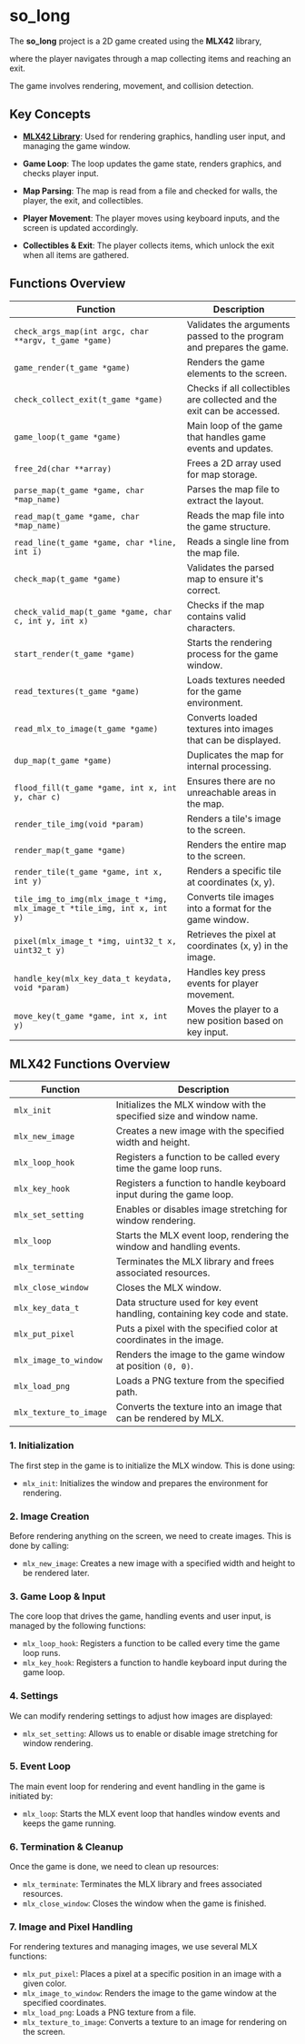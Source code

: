 # **so_long**
The **so_long** project is a 2D game created using the **MLX42** library,

where the player navigates through a map collecting items and reaching an exit. 

The game involves rendering, movement, and collision detection.

## **Key Concepts**

- **[MLX42 Library](https://github.com/codam-coding-college/MLX42)**: Used for rendering graphics, handling user input, and managing the game window.

- **Game Loop**: The loop updates the game state, renders graphics, and checks player input.

- **Map Parsing**: The map is read from a file and checked for walls, the player, the exit, and collectibles.

- **Player Movement**: The player moves using keyboard inputs, and the screen is updated accordingly.

- **Collectibles & Exit**: The player collects items, which unlock the exit when all items are gathered.

## **Functions Overview**
| **Function**                            | **Description** |
|-----------------------------------------|-----------------|
| `check_args_map(int argc, char **argv, t_game *game)` | Validates the arguments passed to the program and prepares the game. |
| `game_render(t_game *game)`             | Renders the game elements to the screen. |
| `check_collect_exit(t_game *game)`      | Checks if all collectibles are collected and the exit can be accessed. |
| `game_loop(t_game *game)`               | Main loop of the game that handles game events and updates. |
| `free_2d(char **array)`                 | Frees a 2D array used for map storage. |
| `parse_map(t_game *game, char *map_name)` | Parses the map file to extract the layout. |
| `read_map(t_game *game, char *map_name)` | Reads the map file into the game structure. |
| `read_line(t_game *game, char *line, int i)` | Reads a single line from the map file. |
| `check_map(t_game *game)`               | Validates the parsed map to ensure it's correct. |
| `check_valid_map(t_game *game, char c, int y, int x)` | Checks if the map contains valid characters. |
| `start_render(t_game *game)`            | Starts the rendering process for the game window. |
| `read_textures(t_game *game)`           | Loads textures needed for the game environment. |
| `read_mlx_to_image(t_game *game)`      | Converts loaded textures into images that can be displayed. |
| `dup_map(t_game *game)`                 | Duplicates the map for internal processing. |
| `flood_fill(t_game *game, int x, int y, char c)` | Ensures there are no unreachable areas in the map. |
| `render_tile_img(void *param)`          | Renders a tile's image to the screen. |
| `render_map(t_game *game)`              | Renders the entire map to the screen. |
| `render_tile(t_game *game, int x, int y)` | Renders a specific tile at coordinates (x, y). |
| `tile_img_to_img(mlx_image_t *img, mlx_image_t *tile_img, int x, int y)` | Converts tile images into a format for the game window. |
| `pixel(mlx_image_t *img, uint32_t x, uint32_t y)` | Retrieves the pixel at coordinates (x, y) in the image. |
| `handle_key(mlx_key_data_t keydata, void *param)` | Handles key press events for player movement. |
| `move_key(t_game *game, int x, int y)`  | Moves the player to a new position based on key input. |

## **MLX42 Functions Overview**
| Function                                             | Description                                                                 |
|------------------------------------------------------|-----------------------------------------------------------------------------|
| `mlx_init`                                           | Initializes the MLX window with the specified size and window name.        |
| `mlx_new_image`                                      | Creates a new image with the specified width and height.                    |
| `mlx_loop_hook`                                      | Registers a function to be called every time the game loop runs.            |
| `mlx_key_hook`                                       | Registers a function to handle keyboard input during the game loop.        |
| `mlx_set_setting`                                    | Enables or disables image stretching for window rendering.                  |
| `mlx_loop`                                           | Starts the MLX event loop, rendering the window and handling events.        |
| `mlx_terminate`                                      | Terminates the MLX library and frees associated resources.                  |
| `mlx_close_window`                                   | Closes the MLX window.                                                     |
| `mlx_key_data_t`                                     | Data structure used for key event handling, containing key code and state. |
| `mlx_put_pixel`                                      | Puts a pixel with the specified color at coordinates in the image.          |
| `mlx_image_to_window`                                | Renders the image to the game window at position `(0, 0)`.                  |
| `mlx_load_png`                                       | Loads a PNG texture from the specified path.                                |
| `mlx_texture_to_image`                               | Converts the texture into an image that can be rendered by MLX.             |

### 1. **Initialization**
The first step in the game is to initialize the MLX window. This is done using:

- `mlx_init`: Initializes the window and prepares the environment for rendering.

### 2. **Image Creation**
Before rendering anything on the screen, we need to create images. This is done by calling:

- `mlx_new_image`: Creates a new image with a specified width and height to be rendered later.

### 3. **Game Loop & Input**
The core loop that drives the game, handling events and user input, is managed by the following functions:

- `mlx_loop_hook`: Registers a function to be called every time the game loop runs.
- `mlx_key_hook`: Registers a function to handle keyboard input during the game loop.

### 4. **Settings**
We can modify rendering settings to adjust how images are displayed:

- `mlx_set_setting`: Allows us to enable or disable image stretching for window rendering.

### 5. **Event Loop**
The main event loop for rendering and event handling in the game is initiated by:

- `mlx_loop`: Starts the MLX event loop that handles window events and keeps the game running.

### 6. **Termination & Cleanup**
Once the game is done, we need to clean up resources:

- `mlx_terminate`: Terminates the MLX library and frees associated resources.
- `mlx_close_window`: Closes the window when the game is finished.

### 7. **Image and Pixel Handling**
For rendering textures and managing images, we use several MLX functions:

- `mlx_put_pixel`: Places a pixel at a specific position in an image with a given color.
- `mlx_image_to_window`: Renders the image to the game window at the specified coordinates.
- `mlx_load_png`: Loads a PNG texture from a file.
- `mlx_texture_to_image`: Converts a texture to an image for rendering on the screen.
